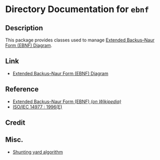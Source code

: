 # Directory Documentation for `ebnf`

## Description
This package provides classes used to manage [Extended Backus–Naur Form (EBNF) Diagram](https://plantuml.com/ebnf).

## Link
- [Extended Backus–Naur Form (EBNF) Diagram](https://plantuml.com/ebnf)

## Reference
- [Extended Backus–Naur Form (EBNF) _(on Wikipedia)_](https://en.wikipedia.org/wiki/Extended_Backus%E2%80%93Naur_form)
- [ISO/IEC 14977 : 1996(E)](http://www.cl.cam.ac.uk/~mgk25/iso-14977.pdf)

## Credit

## Misc.
- [Shunting yard algorithm](https://en.wikipedia.org/wiki/Shunting_yard_algorithm)
